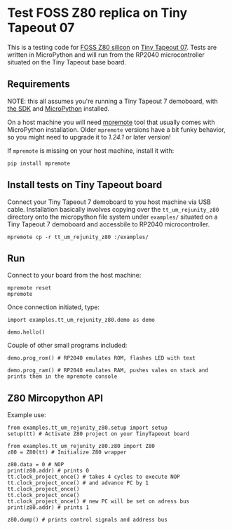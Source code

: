 # Test FOSS Z80 replica on Tiny Tapeout 07

This is a testing code for [FOSS Z80 silicon](https://github.com/rejunity/z80-open-silicon) on [Tiny Tapeout 07](https://tinytapeout.com/runs/tt07). Tests are written in MicroPython and will run from the RP2040 microcontroller situated on the Tiny Tapeout base board.

## Requirements

NOTE: this all assumes you're running a Tiny Tapeout 7 demoboard, with [the SDK](https://github.com/TinyTapeout/tt-micropython-firmware/) and [MicroPython](https://www.micropython.org) installed.

On a host machine you will need [mpremote](https://docs.micropython.org/en/latest/reference/mpremote.html) tool that usually comes with MicroPython installation. Older `mpremote` versions have a bit funky behavior, so you might need to upgrade it to _1.24.1_ or later version!

If `mpremote` is missing on your host machine, install it with:
```
pip install mpremote
```

## Install tests on Tiny Tapeout board
Connect your Tiny Tapeout 7 demoboard to you host machine via USB cable. Installation basically involves copying over the `tt_um_rejunity_z80` directory onto the micropython file system under `examples/` situated on a Tiny Tapeout 7 demoboard and accessbile to RP2040 microcontroller.

```
mpremote cp -r tt_um_rejunity_z80 :/examples/
```

## Run

Connect to your board from the host machine:
```
mpremote reset
mpremote
```

Once connection initiated, type:
```
import examples.tt_um_rejunity_z80.demo as demo

demo.hello()

```

Couple of other small programs included:
```
demo.prog_rom() # RP2040 emulates ROM, flashes LED with text

demo.prog_ram() # RP2040 emulates RAM, pushes vales on stack and prints them in the mpremote console

```


## Z80 Mircopython API

Example use:
```
from examples.tt_um_rejunity_z80.setup import setup
setup(tt) # Activate Z80 project on your TinyTapeout board

from examples.tt_um_rejunity_z80.z80 import Z80
z80 = Z80(tt) # Initialize Z80 wrapper

z80.data = 0 # NOP
print(z80.addr) # prints 0
tt.clock_project_once() # takes 4 cycles to execute NOP
tt.clock_project_once() # and advance PC by 1
tt.clock_project_once()
tt.clock_project_once()
tt.clock_project_once() # new PC will be set on adress bus
print(z80.addr) # prints 1

z80.dump() # prints control signals and address bus
```
